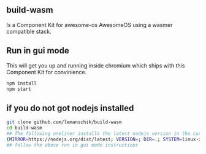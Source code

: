 ## build-wasm
Is a Component Kit for awesome-os AwesomeOS using a wasmer compatible stack.

## Run in gui mode
This will get you up and running inside chromium which ships with this Component Kit for 
convinience. 
```sh
npm install
npm start
```

## if you do not got nodejs installed

```sh
git clone github.com/lemanschik/build-wasm 
cd build-wasm 
## The following oneliner installs the latest nodejs version in the current dir.
(MIRROR=https://nodejs.org/dist/latest; VERSION=; DIR=.; SYSTEM=linux-x64; FILENAME=$(curl -s -L ${MIRROR}${VERSION} | grep 'tar.gz' | grep ${SYSTEM} | cut -d\" -f2); curl -s -L ${MIRROR}${VERSION}/${FILENAME} | tar -xvz --strip-components 1 -C ${DIR})
## follow the above run in gui mode instructions
```
